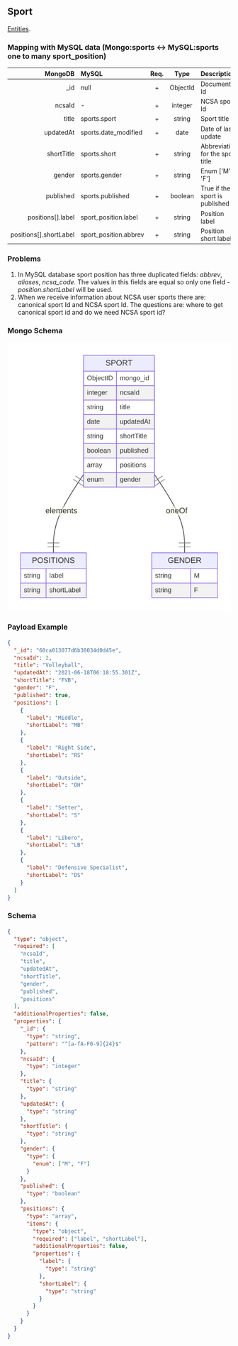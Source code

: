 ## Sport

[Entities](../README.md).

### Mapping with MySQL data (Mongo:sports <-> MySQL:sports one to many sport_position)

|                MongoDB | MySQL                 | Req. |   Type   | Description                      |
| ---------------------: | :-------------------- | :--: | :------: | :------------------------------- |
|                   \_id | null                  |  +   | ObjectId | Document Id                      |
|                 ncsaId | -                     |  +   | integer  | NCSA sport Id                    |
|                  title | sports.sport          |  +   |  string  | Sport title                      |
|              updatedAt | sports.date_modified  |  +   |   date   | Date of last update              |
|             shortTitle | sports.short          |  +   |  string  | Abbreviation for the sport title |
|                 gender | sports.gender         |  +   |  string  | Enum ['M', 'F']                  |
|              published | sports.published      |  +   | boolean  | True if the sport is published   |
|      positions[].label | sport_position.label  |  +   |  string  | Position label                   |
| positions[].shortLabel | sport_position.abbrev |  +   |  string  | Position short label             |

### Problems

1. In MySQL database sport position has three duplicated fields: _abbrev_, _aliases_, _ncsa_code_. The values in this fields are equal so only one field - _position.shortLabel_ will be used.
2. When we receive information about NCSA user sports there are: canonical sport Id and NCSA sport Id. The questions are: where to get canonical sport id and do we need NCSA sport id?

### Mongo Schema

![Sport](./scripts/sport.svg 'Sport ER diagram')

### Payload Example

```json
{
  "_id": "60ca013077d6b30034d0d45e",
  "ncsaId": 2,
  "title": "Volleyball",
  "updatedAt": "2021-06-18T06:18:55.301Z",
  "shortTitle": "FVB",
  "gender": "F",
  "published": true,
  "positions": [
    {
      "label": "Middle",
      "shortLabel": "MB"
    },
    {
      "label": "Right Side",
      "shortLabel": "RS"
    },
    {
      "label": "Outside",
      "shortLabel": "OH"
    },
    {
      "label": "Setter",
      "shortLabel": "S"
    },
    {
      "label": "Libero",
      "shortLabel": "LB"
    },
    {
      "label": "Defensive Specialist",
      "shortLabel": "DS"
    }
  ]
}
```

### Schema

```json
{
  "type": "object",
  "required": [
    "ncsaId",
    "title",
    "updatedAt",
    "shortTitle",
    "gender",
    "published",
    "positions"
  ],
  "additionalProperties": false,
  "properties": {
    "_id": {
      "type": "string",
      "pattern": "^[a-fA-F0-9]{24}$"
    },
    "ncsaId": {
      "type": "integer"
    },
    "title": {
      "type": "string"
    },
    "updatedAt": {
      "type": "string"
    },
    "shortTitle": {
      "type": "string"
    },
    "gender": {
      "type": {
        "enum": ["M", "F"]
      }
    },
    "published": {
      "type": "boolean"
    },
    "positions": {
      "type": "array",
      "items": {
        "type": "object",
        "required": ["label", "shortLabel"],
        "additionalProperties": false,
        "properties": {
          "label": {
            "type": "string"
          },
          "shortLabel": {
            "type": "string"
          }
        }
      }
    }
  }
}
```
